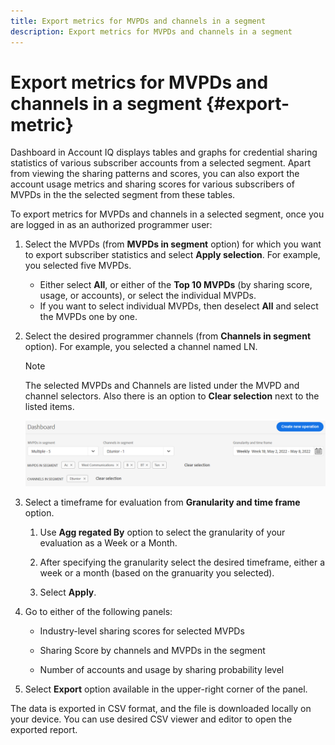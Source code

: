 ```yaml
---
title: Export metrics for MVPDs and channels in a segment
description: Export metrics for MVPDs and channels in a segment
---
```


# Export metrics for MVPDs and channels in a segment {#export-metric}

Dashboard in Account IQ displays tables and graphs for credential sharing statistics of various subscriber accounts from a selected segment. Apart from viewing the sharing patterns and scores, you can also export the account usage metrics and sharing scores for various subscribers of MVPDs in the the selected segment from these tables.

To export metrics for MVPDs and channels in a selected segment, once you are logged in as an authorized programmer user:

1. Select the MVPDs (from **MVPDs in segment** option) for which you want to export subscriber statistics and select **Apply selection**. For example, you selected five MVPDs.

   * Either select **All**, or either of the **Top 10 MVPDs** (by sharing score, usage, or accounts), or select the individual MVPDs.
   * If you want to select individual MVPDs, then deselect **All** and select the MVPDs one by one.

1. Select the desired programmer channels (from **Channels in segment** option). For example, you selected a channel named LN.

   >[!NOTE]
   >
   >The selected MVPDs and Channels are listed under the MVPD and channel selectors. Also there is an option to **Clear selection** next to the listed items.

   ![](assets/segment-select-2-export.png)

1. Select a timeframe for evaluation from **Granularity and time frame** option.

    1. Use **Agg
    regated By** option to select the granularity of your evaluation as a Week or a Month.

    1. After specifying the granularity select the desired timeframe, either a week or a month (based on the granuarity you selected).

    1. Select **Apply**.

1. Go to either of the following panels:

    * Industry-level sharing scores for selected MVPDs

    * Sharing Score by channels and MVPDs in the segment

    * Number of accounts and usage by sharing probability level

1. Select **Export** option available in the upper-right corner of the panel.

The data is exported in CSV format, and the file is downloaded locally on your device. You can use desired CSV viewer and editor to open the exported report.




